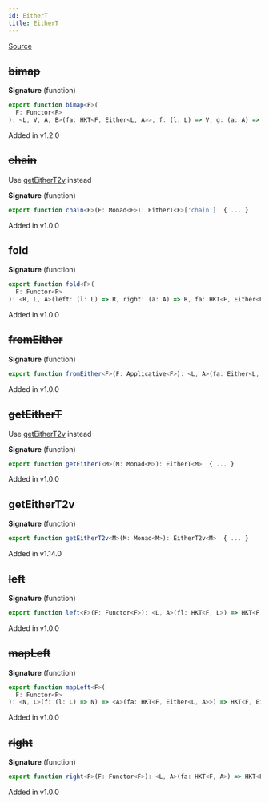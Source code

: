 ```yaml
---
id: EitherT
title: EitherT
---
```


[Source](https://github.com/gcanti/fp-ts/blob/master/src/EitherT.ts)

## ~~bimap~~

**Signature** (function)

```ts
export function bimap<F>(
  F: Functor<F>
): <L, V, A, B>(fa: HKT<F, Either<L, A>>, f: (l: L) => V, g: (a: A) => B) => HKT<F, Either<V, B>>  { ... }
```

Added in v1.2.0

## ~~chain~~

Use [getEitherT2v](#geteithert2v) instead

**Signature** (function)

```ts
export function chain<F>(F: Monad<F>): EitherT<F>['chain']  { ... }
```

Added in v1.0.0

## fold

**Signature** (function)

```ts
export function fold<F>(
  F: Functor<F>
): <R, L, A>(left: (l: L) => R, right: (a: A) => R, fa: HKT<F, Either<L, A>>) => HKT<F, R>  { ... }
```

Added in v1.0.0

## ~~fromEither~~

**Signature** (function)

```ts
export function fromEither<F>(F: Applicative<F>): <L, A>(fa: Either<L, A>) => HKT<F, Either<L, A>>  { ... }
```

Added in v1.0.0

## ~~getEitherT~~

Use [getEitherT2v](#geteithert2v) instead

**Signature** (function)

```ts
export function getEitherT<M>(M: Monad<M>): EitherT<M>  { ... }
```

Added in v1.0.0

## getEitherT2v

**Signature** (function)

```ts
export function getEitherT2v<M>(M: Monad<M>): EitherT2v<M>  { ... }
```

Added in v1.14.0

## ~~left~~

**Signature** (function)

```ts
export function left<F>(F: Functor<F>): <L, A>(fl: HKT<F, L>) => HKT<F, Either<L, A>>  { ... }
```

Added in v1.0.0

## ~~mapLeft~~

**Signature** (function)

```ts
export function mapLeft<F>(
  F: Functor<F>
): <N, L>(f: (l: L) => N) => <A>(fa: HKT<F, Either<L, A>>) => HKT<F, Either<N, A>>  { ... }
```

Added in v1.0.0

## ~~right~~

**Signature** (function)

```ts
export function right<F>(F: Functor<F>): <L, A>(fa: HKT<F, A>) => HKT<F, Either<L, A>>  { ... }
```

Added in v1.0.0
